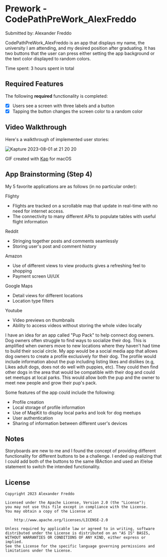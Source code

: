 # Prework - CodePathPreWork_AlexFreddo

Submitted by: Alexander Freddo

CodePathPreWork_AlexFreddo is an app that displays my name, the university I am attending, and my desired position after graduating. It has two buttons that the user can press either setting the app background or the text color displayed to random colors.

Time spent: 3 hours spent in total

## Required Features

The following **required** functionality is completed:

- [X] Users see a screen with three labels and a button
- [X] Tapping the button changes the screen color to a random color
 
## Video Walkthrough

Here's a walkthrough of implemented user stories:

![Kapture 2023-08-01 at 21 20 20](https://github.com/afreddo/CodePathPreWork_AlexFreddo/assets/64040498/89d0963e-c8f0-46dc-b8d8-d929cea6e6b6)

GIF created with [Kap](https://getkap.co/) for macOS

## App Brainstorming (Step 4)

My 5 favorite applications are as follows (in no particular order):

Flighty
- Flights are tracked on a scrollable map that update in real-time with no need for internet access.
- The connectivity to many different APIs to populate tables with useful flight information

Reddit
- Stringing together posts and comments seamlessly
- Storing user's post and comment history

Amazon
- Use of different views to view products gives a refreshing feel to shopping
- Payment screen UI/UX

Google Maps
- Detail views for different locations
- Location type filters

Youtube
- Video previews on thumbnails
- Ability to access videos without storing the whole video locally

I have an idea for an app called "Pup Pack" to help connect dog owners. Dog owners often struggle to find ways to socialize their dog. This is amplified when owners move to new locations where they haven't had time to build their social circle. My app would be a social media app that allows dog owners to create a profile exclusively for their dog. The profile would include information about the pup including listing likes and dislikes (e.g, Likes adult dogs, does not do well with puppies, etc). They could then find other dogs in the area that would be compatible with their dog and could set meetups at local parks. This would allow both the pup and the owner to meet new people and grow their pup's pack.

Some features of the app could include the following:
- Profile creation
- Local storage of profile information
- Use of MapKit to display local parks and look for dog meetups
- User authentication
- Sharing of information between different user's devices

## Notes

Storyboards are new to me and I found the concept of providing different functionality for different buttons to be a challenge. I ended up realizing that I could add both of the buttons to the same IBAction and used an if/else statement to switch the intended functionality.

## License

    Copyright 2023 Alexander Freddo

    Licensed under the Apache License, Version 2.0 (the "License");
    you may not use this file except in compliance with the License.
    You may obtain a copy of the License at

        http://www.apache.org/licenses/LICENSE-2.0

    Unless required by applicable law or agreed to in writing, software
    distributed under the License is distributed on an "AS IS" BASIS,
    WITHOUT WARRANTIES OR CONDITIONS OF ANY KIND, either express or implied.
    See the License for the specific language governing permissions and
    limitations under the License.
